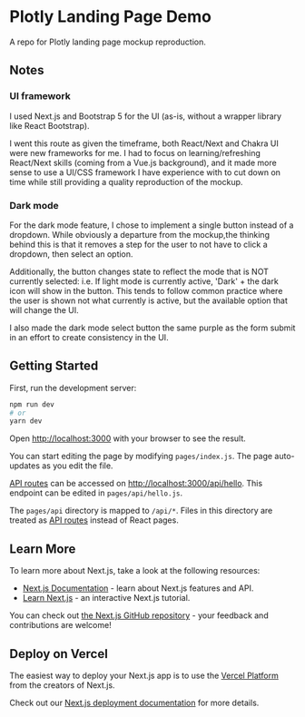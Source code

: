 # Plotly Landing Page Demo

A repo for Plotly landing page mockup reproduction.

## Notes

### UI framework

I used Next.js and Bootstrap 5 for the UI (as-is, without a wrapper library like React Bootstrap).

I went this route as given the timeframe, both React/Next and Chakra UI were new frameworks for me. I had to focus on learning/refreshing React/Next skills (coming from a Vue.js background), and it made more sense to use a UI/CSS framework I have experience with to cut down on time while still providing a quality reproduction of the mockup.

### Dark mode

For the dark mode feature, I chose to implement a single button instead of a dropdown.  While obviously a departure from the mockup,the thinking behind this is that it removes a step for the user to not have to click a dropdown, then select an option.

Additionally, the button changes state to reflect the mode that is NOT currently selected: i.e. If light mode is currently active, 'Dark' + the dark icon will show in the button.  This tends to follow common practice where the user is shown not what currently is active, but the available option that will change the UI.

I also made the dark mode select button the same purple as the form submit in an effort to create consistency in the UI.

## Getting Started

First, run the development server:

```bash
npm run dev
# or
yarn dev
```

Open [http://localhost:3000](http://localhost:3000) with your browser to see the result.

You can start editing the page by modifying `pages/index.js`. The page auto-updates as you edit the file.

[API routes](https://nextjs.org/docs/api-routes/introduction) can be accessed on [http://localhost:3000/api/hello](http://localhost:3000/api/hello). This endpoint can be edited in `pages/api/hello.js`.

The `pages/api` directory is mapped to `/api/*`. Files in this directory are treated as [API routes](https://nextjs.org/docs/api-routes/introduction) instead of React pages.

## Learn More

To learn more about Next.js, take a look at the following resources:

- [Next.js Documentation](https://nextjs.org/docs) - learn about Next.js features and API.
- [Learn Next.js](https://nextjs.org/learn) - an interactive Next.js tutorial.

You can check out [the Next.js GitHub repository](https://github.com/vercel/next.js/) - your feedback and contributions are welcome!

## Deploy on Vercel

The easiest way to deploy your Next.js app is to use the [Vercel Platform](https://vercel.com/new?utm_medium=default-template&filter=next.js&utm_source=create-next-app&utm_campaign=create-next-app-readme) from the creators of Next.js.

Check out our [Next.js deployment documentation](https://nextjs.org/docs/deployment) for more details.
